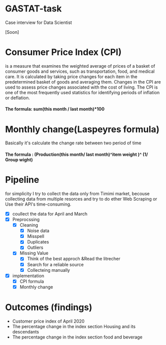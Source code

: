 # GASTAT-task
Case interview for Data Scientist


[Soon]

# Consumer Price Index (CPI)
is a measure that examines the weighted average of prices of a basket of consumer goods and services, such as transportation, food, and medical care. It is calculated by taking price changes for each item in the predetermined basket of goods and averaging them. Changes in the CPI are used to assess price changes associated with the cost of living. The CPI is one of the most frequently used statistics for identifying periods of inflation or deflation.

#### The formula: sum(this month / last month)*100

# Monthly change(Laspeyres formula)
Basically it's calculate the change rate between two period of time

#### The formula : (Production(this month/ last month)^item weight )^ (1/ Group wight)


# Pipeline 
for simplicity I try to collect the data only from Timimi market, becouse collecting data from multiple resorces and try to do ether Web Scraping or Use their API's time-consuming. 
- [X] coullect the data for April and March
- [X] Preprocssing 
  - [X] Cleaning
    - [X] Noise data
    - [X] Misspell
    - [X] Duplicates
    - [X] Outliers
   - [X] Missing Value
      - [X] Think of the best approch &Read the litrecher
      - [X] Search for a reliable source
      - [X] Collecteing manually
 - [X] implementation
    - [X] CPI formula
    - [X] Monthly change
  
# Outcomes (findings)
- Customer price index of April 2020
- The percentage change in the index section Housing and its descendants
- The percentage change in the index section food and beverage
